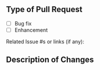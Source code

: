 <!--

## Checklist

Please make all of these are true before submitting a pull request.

- My PR branch was based on the `dev` branch
- I am submitting this PR against the `dev` branch
- I wrote or updated any tests related to my changes

-->

## Type of Pull Request

- [ ] Bug fix
- [ ] Enhancement

Related Issue #s or links (if any): 

## Description of Changes

